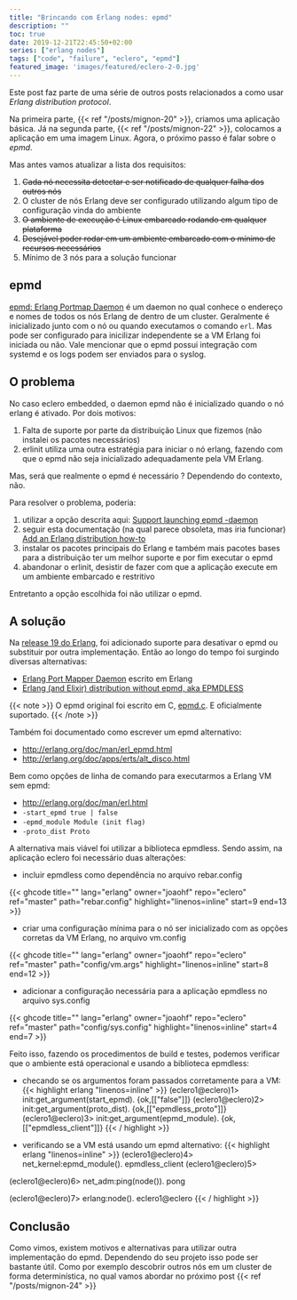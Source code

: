 ```yaml
---
title: "Brincando com Erlang nodes: epmd"
description: ""
toc: true
date: 2019-12-21T22:45:50+02:00
series: ["erlang nodes"] 
tags: ["code", "failure", "eclero", "epmd"]
featured_image: 'images/featured/eclero-2-0.jpg'
---
```


Este post faz parte de uma série de outros posts relacionados a como usar _Erlang distribution protocol_.

Na primeira parte, {{< ref "/posts/mignon-20" >}}, criamos uma aplicação básica. Já na segunda parte, {{< ref "/posts/mignon-22" >}}, colocamos a aplicação em uma imagem Linux. Agora, o próximo passo é falar sobre o _epmd_.

Mas antes vamos atualizar a lista dos requisitos:

1. ~~Cada nó necessita detectar e ser notificado de qualquer falha dos outros nós~~
2. O cluster de nós Erlang deve ser configurado utilizando algum tipo de configuração vinda do ambiente
3. ~~O ambiente de execução é Linux embarcado rodando em qualquer plataforma~~
4. ~~Desejável poder rodar em um ambiente embarcado com o mínimo de recursos necessários~~
5. Mínimo de 3 nós para a solução funcionar

## epmd

[epmd: Erlang Portmap Daemon](http://www1.erlang.org/doc/man/epmd.html) é um daemon no qual conhece o endereço e nomes de todos os nós Erlang de dentro de um cluster. Geralmente é inicializado junto com o nó ou quando executamos o comando `erl`. Mas pode ser configurado para inicilizar independente se a VM Erlang foi iniciada ou não. Vale mencionar que o epmd possui integração com systemd e os logs podem ser enviados para o syslog.

## O problema

No caso eclero embedded, o daemon epmd não é inicializado quando o nó erlang é ativado. Por dois motivos:

1. Falta de suporte por parte da distribuição Linux que fizemos (não instalei os pacotes necessários)
2. erlinit utiliza uma outra estratégia para iniciar o nó erlang, fazendo com que o epmd não seja inicializado adequadamente pela VM Erlang.

Mas, será que realmente o epmd é necessário ? Dependendo do contexto, não.

Para resolver o problema, poderia:

1. utilizar a opção descrita aqui: [Support launching epmd -daemon](https://github.com/nerves-project/erlinit/issues/8)
2. seguir esta documentação (na qual parece obsoleta, mas iria funcionar) [Add an Erlang distribution how-to](https://github.com/nerves-project/nerves/pull/30/files)
3. instalar os pacotes principais do Erlang e também mais pacotes bases para a distribuição ter um melhor suporte e por fim executar o epmd
4. abandonar o erlinit, desistir de fazer com que a aplicação execute em um ambiente embarcado e restritivo

Entretanto a opção escolhida foi não utilizar o epmd.

## A solução

Na [release 19 do Erlang](http://erlang.org/download/otp_src_19.0.readme), foi adicionado suporte para desativar o epmd ou substituir por outra implementação. Então ao longo do tempo foi surgindo diversas alternativas:

* [Erlang Port Mapper Daemon](https://github.com/erlang/epmd) escrito em Erlang
* [Erlang (and Elixir) distribution without epmd, aka EPMDLESS](https://github.com/oltarasenko/epmdless)

{{< note >}}
O epmd original foi escrito em C, [epmd.c](https://github.com/erlang/otp/blob/master/erts/epmd/src/epmd.c). E oficialmente suportado.
{{< /note >}}

Também foi documentado como escrever um epmd alternativo:

* http://erlang.org/doc/man/erl_epmd.html
* http://erlang.org/doc/apps/erts/alt_disco.html

Bem como opções de linha de comando para executarmos a Erlang VM sem epmd:

* http://erlang.org/doc/man/erl.html
 * `-start_epmd true | false`
 * `-epmd_module Module (init flag)`
 * `-proto_dist Proto`

A alternativa mais viável foi utilizar a biblioteca epmdless. Sendo assim, na aplicação eclero foi necessário duas alterações:

* incluir epmdless como dependência no arquivo rebar.config

{{< ghcode title="" lang="erlang" owner="joaohf" repo="eclero" ref="master" path="rebar.config" highlight="linenos=inline" start=9 end=13 >}}

* criar uma configuração mínima para o nó ser inicializado com as opções corretas da VM Erlang, no arquivo vm.config

{{< ghcode title="" lang="erlang" owner="joaohf" repo="eclero" ref="master" path="config/vm.args" highlight="linenos=inline" start=8 end=12 >}}

* adicionar a configuração necessária para a aplicação epmdless no arquivo sys.config

{{< ghcode title="" lang="erlang" owner="joaohf" repo="eclero" ref="master" path="config/sys.config" highlight="linenos=inline" start=4 end=7 >}}

Feito isso, fazendo os procedimentos de build e testes, podemos verificar que o ambiente está operacional e usando a biblioteca epmdless:

* checando se os argumentos foram passados corretamente para a VM:
{{< highlight erlang "linenos=inline" >}}
(eclero1@eclero)1> init:get_argument(start_epmd).
{ok,[["false"]]}
(eclero1@eclero)2> init:get_argument(proto_dist).
{ok,[["epmdless_proto"]]}
(eclero1@eclero)3> init:get_argument(epmd_module).
{ok,[["epmdless_client"]]}
{{< / highlight >}}

* verificando se a VM está usando um epmd alternativo:
{{< highlight erlang "linenos=inline" >}}
(eclero1@eclero)4> net_kernel:epmd_module().
epmdless_client
(eclero1@eclero)5>

(eclero1@eclero)6> net_adm:ping(node()).
pong

(eclero1@eclero)7> erlang:node(). 
eclero1@eclero
{{< / highlight >}}

## Conclusão

Como vimos, existem motivos e alternativas para utilizar outra implementação do epmd. Dependendo do seu projeto isso pode ser bastante útil. Como por exemplo descobrir outros nós em um cluster de forma determinística, no qual vamos abordar no próximo post
{{< ref "/posts/mignon-24" >}}
